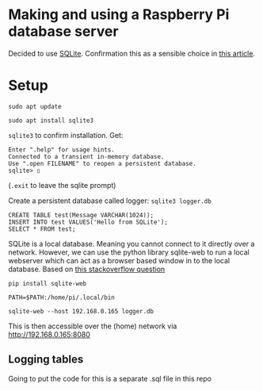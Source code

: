 # Making and using a Raspberry Pi database server

Decided to use [SQLite](https://sqlite.org/index.html).  Confirmation this as a sensible choice in [this article](https://chipwired.com/databases-for-raspberry-pi/).

# Setup
```sudo apt update```

```sudo apt install sqlite3```

```sqlite3``` to confirm installation.  Get:
```SQLite version 3.27.2 2019-02-15 16:06:06
Enter ".help" for usage hints.
Connected to a transient in-memory database.
Use ".open FILENAME" to reopen a persistent database.
sqlite> ▯
```

(```.exit``` to leave the sqlite prompt)

Create a persistent database called logger: ```sqlite3 logger.db```

```
CREATE TABLE test(Message VARCHAR(1024));
INSERT INTO test VALUES('Hello from SQLite');
SELECT * FROM test;
```

SQLite is a local database.  Meaning you cannot connect to it directly over a network.  However, we can use the python library sqlite-web to run a local webserver which can act as a browser based window in to the local database.  Based on [this stackoverflow question](https://stackoverflow.com/questions/8357496/access-sqlite-from-a-remote-server)

```pip install sqlite-web```

```PATH=$PATH:/home/pi/.local/bin```

```sqlite-web --host 192.168.0.165 logger.db```

This is then accessible over the (home) network via http://192.168.0.165:8080

## Logging tables ##
Going to put the code for this is a separate .sql file in this repo







